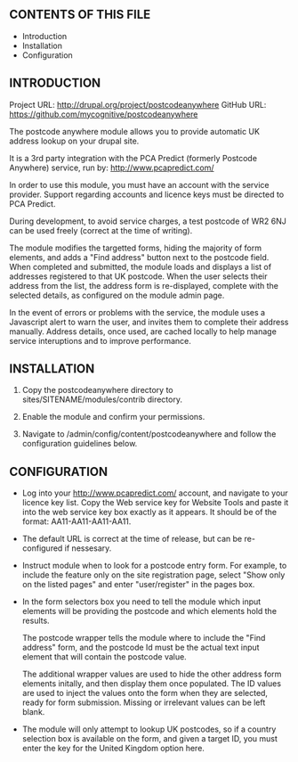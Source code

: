 
CONTENTS OF THIS FILE
---------------------

 * Introduction
 * Installation
 * Configuration


INTRODUCTION
------------

 Project URL: http://drupal.org/project/postcodeanywhere
 GitHub URL:  https://github.com/mycognitive/postcodeanywhere

 The postcode anywhere module allows you to provide automatic UK address lookup
 on your drupal site.

 It is a 3rd party integration with the PCA Predict (formerly Postcode Anywhere) service,
 run by: http://www.pcapredict.com/

 In order to use this module, you must have an account with the service provider.
 Support regarding accounts and licence keys must be directed to PCA Predict.

 During development, to avoid service charges, a test postcode of WR2 6NJ can
 be used freely (correct at the time of writing).

 The module modifies the targetted forms, hiding the majority of form elements,
 and adds a "Find address" button next to the postcode field.
 When completed and submitted, the module loads and displays a list of addresses
 registered to that UK postcode. When the user selects their address from the
 list, the address form is re-displayed, complete with the selected details, as
 configured on the module admin page.

 In the event of errors or problems with the service, the module uses a
 Javascript alert to warn the user, and invites them to complete their address
 manually. Address details, once used, are cached locally to help manage service
 interuptions and to improve performance.


INSTALLATION
------------

 1. Copy the postcodeanywhere directory to sites/SITENAME/modules/contrib directory.

 2. Enable the module and confirm your permissions.

 3. Navigate to /admin/config/content/postcodeanywhere and follow the configuration
    guidelines below.


 CONFIGURATION
 -------------

 * Log into your http://www.pcapredict.com/ account, and navigate to your licence
   key list. Copy the Web service key for Website Tools and paste it into the
   web service key box exactly as it appears. It should be of the format:
   AA11-AA11-AA11-AA11.

 * The default URL is correct at the time of release, but can be re-configured
   if nessesary.

 * Instruct module when to look for a postcode entry form. For example,
   to include the feature only on the site registration page, select "Show only
   on the listed pages" and enter "user/register" in the pages box.

 * In the form selectors box you need to tell the module which input elements
   will be providing the postcode and which elements hold the results.

   The postcode wrapper tells the module where to include the "Find address"
   form, and the postcode Id must be the actual text input element that will
   contain the postcode value.

   The additional wrapper values are used to hide the other address form
   elements initally, and then display them once populated. The ID values are
   used to inject the values onto the form when they are selected, ready for
   form submission. Missing or irrelevant values can be left blank.

 * The module will only attempt to lookup UK postcodes, so if a country
   selection box is available on the form, and given a target ID, you must enter
   the key for the United Kingdom option here.

